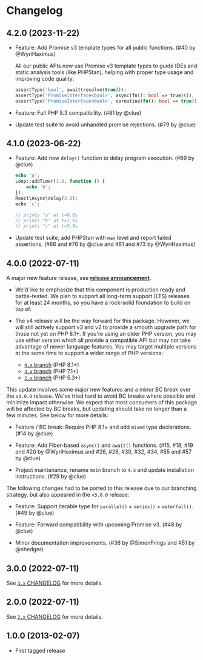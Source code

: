 # Changelog

## 4.2.0 (2023-11-22)

*   Feature: Add Promise v3 template types for all public functions.
    (#40 by @WyriHaximus)

    All our public APIs now use Promise v3 template types to guide IDEs and static
    analysis tools (like PHPStan), helping with proper type usage and improving
    code quality:

    ```php
    assertType('bool', await(resolve(true)));
    assertType('PromiseInterface<bool>', async(fn(): bool => true)());
    assertType('PromiseInterface<bool>', coroutine(fn(): bool => true));
    ```

*   Feature: Full PHP 8.3 compatibility.
    (#81 by @clue)

*   Update test suite to avoid unhandled promise rejections.
    (#79 by @clue)

## 4.1.0 (2023-06-22)

*   Feature: Add new `delay()` function to delay program execution.
    (#69 by @clue)

    ```php
    echo 'a';
    Loop::addTimer(1.0, function () {
        echo 'b';
    });
    React\Async\delay(3.0);
    echo 'c';

    // prints "a" at t=0.0s
    // prints "b" at t=1.0s
    // prints "c" at t=3.0s
    ```

*   Update test suite, add PHPStan with `max` level and report failed assertions.
    (#66 and #76 by @clue and #61 and #73 by @WyriHaximus)

## 4.0.0 (2022-07-11)

A major new feature release, see [**release announcement**](https://clue.engineering/2022/announcing-reactphp-async).

*   We'd like to emphasize that this component is production ready and battle-tested.
    We plan to support all long-term support (LTS) releases for at least 24 months,
    so you have a rock-solid foundation to build on top of.

*   The v4 release will be the way forward for this package. However, we will still
    actively support v3 and v2 to provide a smooth upgrade path for those not yet
    on PHP 8.1+. If you're using an older PHP version, you may use either version
    which all provide a compatible API but may not take advantage of newer language
    features. You may target multiple versions at the same time to support a wider range of
    PHP versions:

    * [`4.x` branch](https://github.com/reactphp/async/tree/4.x) (PHP 8.1+)
    * [`3.x` branch](https://github.com/reactphp/async/tree/3.x) (PHP 7.1+)
    * [`2.x` branch](https://github.com/reactphp/async/tree/2.x) (PHP 5.3+)

This update involves some major new features and a minor BC break over the
`v3.0.0` release. We've tried hard to avoid BC breaks where possible and
minimize impact otherwise. We expect that most consumers of this package will be
affected by BC breaks, but updating should take no longer than a few minutes.
See below for more details:

*   Feature / BC break: Require PHP 8.1+ and add `mixed` type declarations.
    (#14 by @clue)

*   Feature: Add Fiber-based `async()` and `await()` functions.
    (#15, #18, #19 and #20 by @WyriHaximus and #26, #28, #30, #32, #34, #55 and #57 by @clue)

*   Project maintenance, rename `main` branch to `4.x` and update installation instructions.
    (#29 by @clue)

The following changes had to be ported to this release due to our branching
strategy, but also appeared in the `v3.0.0` release:

*   Feature: Support iterable type for `parallel()` + `series()` + `waterfall()`.
    (#49 by @clue)

*   Feature: Forward compatibility with upcoming Promise v3.
    (#48 by @clue)

*   Minor documentation improvements.
    (#36 by @SimonFrings and #51 by @nhedger)

## 3.0.0 (2022-07-11)

See [`3.x` CHANGELOG](https://github.com/reactphp/async/blob/3.x/CHANGELOG.md) for more details.

## 2.0.0 (2022-07-11)

See [`2.x` CHANGELOG](https://github.com/reactphp/async/blob/2.x/CHANGELOG.md) for more details.

## 1.0.0 (2013-02-07)

* First tagged release
